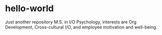 # hello-world
Just another repository
M.S. in I/O Psychology, interests are Org Development, Cross-cultural I/O, and employee motivation and well-being.
